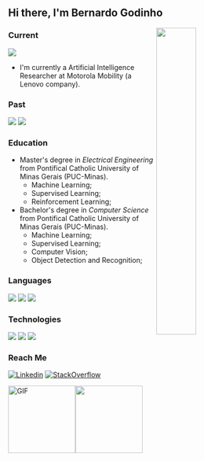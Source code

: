 ## Hi there, I'm Bernardo Godinho 


<img align="right" src="https://github.com/BernardoGO/BernardoGO/raw/main/out.gif" width="40%">

### Current
![](https://img.shields.io/badge/-Artificial%20Intelligence%20Researcher-000?style=for-the-badge&logo=motorola&label=MOTOROLA%20MOBILITY&color=ddd) 
 - I'm currently a Artificial Intelligence Researcher at Motorola Mobility (a Lenovo company). 
 


### Past
![](https://img.shields.io/badge/-AI%20Tech%20Engineer-000?style=for-the-badge&logo=intel&label=INTEL&color=ddd)
![](https://img.shields.io/badge/-Data%20Scientist%20-000?style=for-the-badge&logo=tata&label=TCS&color=ddd)




### Education
 * Master's degree in *Electrical Engineering* from Pontifical Catholic University of Minas Gerais (PUC-Minas).
    * Machine Learning;
    * Supervised Learning;
    * Reinforcement Learning;
 * Bachelor's degree in *Computer Science* from Pontifical Catholic University of Minas Gerais (PUC-Minas).
     * Machine Learning;
     * Supervised Learning;
     * Computer Vision;
     * Object Detection and Recognition;



### Languages

![](https://img.shields.io/badge/-Python-000?style=for-the-badge&logoColor=blue&color=ddd&logo=python)
![](https://img.shields.io/badge/-C++-000?style=for-the-badge&logoColor=blue&color=ddd&logo=c%2b%2b)
![](https://img.shields.io/badge/-Java-000?style=for-the-badge&logoColor=blue&color=ddd&logo=java)

### Technologies

![](https://img.shields.io/badge/-TensorFlow-000?style=for-the-badge&color=ddd&logo=tensorflow)
![](https://img.shields.io/badge/-PyTorch-000?style=for-the-badge&color=ddd&logo=pytorch)
![](https://img.shields.io/badge/-NumPy-000?style=for-the-badge&logoColor=blue&color=ddd&logo=numpy)

### Reach Me
[![Linkedin](https://img.shields.io/badge/-bernardogo-gray?style=flat-square&logo=Linkedin&logoColor=white&link=https://www.linkedin.com/in/bernardogo/)](https://www.linkedin.com/in/bernardogo/) 
[![StackOverflow](https://img.shields.io/badge/-bernardogo-gray?style=flat-square&logo=stackoverflow&logoColor=white&link=https://stackoverflow.com/users/3799743/bernardogo)](https://stackoverflow.com/users/3799743/bernardogo) 


<img height="137px" alt="GIF" src="https://github-readme-stats.vercel.app/api?username=BernardoGO&hide_title=true&hide_border=true&show_icons=true&include_all_commits=true&count_private=true&line_height=21&text_color=000&icon_color=000&theme=graywhite" /><img height="137px" src="https://github-readme-stats.vercel.app/api/top-langs/?username=BernardoGO&hide=jupyter%20notebook,html&hide_title=true&hide_border=true&layout=compact&langs_count=8&text_color=000&icon_color=fff&theme=graywhite" />
